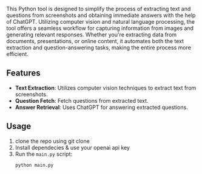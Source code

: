 This Python tool is designed to simplify the process of extracting text and questions from screenshots and obtaining immediate answers with the help of ChatGPT. Utilizing computer vision and natural language processing, the tool offers a seamless workflow for capturing information from images and generating relevant responses. Whether you're extracting data from documents, presentations, or online content, it automates both the text extraction and question-answering tasks, making the entire process more efficient.

## Features

- **Text Extraction**: Utilizes computer vision techniques to extract text from screenshots.
- **Question Fetch**: Fetch questions from extracted text.
- **Answer Retrieval**: Uses ChatGPT for answering extracted questions.

## Usage
1. clone the repo using git clone
2. Install dependecies & use your openai api key
3. Run the `main.py` script:
   ```bash
   python main.py
   ```



